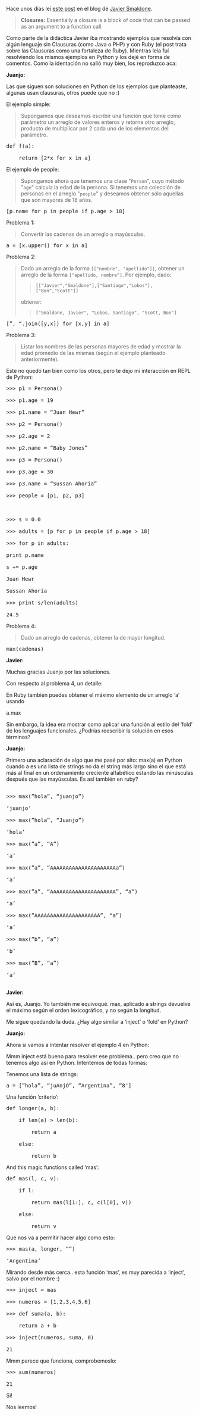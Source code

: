 <html><body><p>Hace unos días leí <a title="Ruby at Smaldone" href="http://blog.smaldone.com.ar/2007/04/26/el-secreto-de-ruby-las-clausuras/" target="_blank">este post</a> en el blog de <a title="Smaldone" href="http://blog.smaldone.com.ar/" target="_blank">Javier Smaldone</a>.

</p><blockquote><strong>Closures:</strong> Essentially a closure is a block of code that can be passed as an 	argument to a function call.</blockquote>

Como parte de la didáctica Javier iba mostrando ejemplos que resolvía con algún lenguaje sin Clausuras (como Java o PHP) y con Ruby (el post trata sobre las Clausuras como una fortaleza de Ruby). Mientras leía fuí resolviendo los mismos ejemplos en Python y los dejé en forma de comentos. Como la identación no salió muy bien, los reproduzco aca:



<!--more--> <strong>Juanjo:</strong>

Las que siguen son soluciones en Python de los ejemplos que planteaste, algunas usan clausuras, otros puede que no :)



El ejemplo simple:

<blockquote>Supongamos que deseamos escribir una función que tome como parámetro un arreglo de valores enteros y retorne otro arreglo, producto de multiplicar por 2 cada uno de los elementos del parámetro.</blockquote>

<pre>def f(a):

    return [2*x for x in a]</pre>

El ejemplo de people:

<blockquote>Supongamos ahora que tenemos una clase "<code>Person</code>", cuyo método "<code>age</code>" calcula la edad de la persona. Si tenemos una colección de personas en el arreglo "<code>people</code>" y deseamos obtener sólo aquellas que son mayores de 18 años.</blockquote>

<pre>[p.name for p in people if p.age &gt; 18]</pre>

Problema 1:

<blockquote>Convertir las cadenas de un arreglo a mayúsculas.</blockquote>

<pre>a = [x.upper() for x in a]</pre>

Problema 2:

<blockquote>Dado un arreglo de la forma <code>[["nombre", "apellido"]]</code>, obtener un arreglo de la forma <code>["apellido, nombre"]</code>. Por ejemplo, dado:

<blockquote><code>[["Javier","Smaldone"],["Santiago","Lobos"],["Bon","Scott"]]</code></blockquote>

obtener:

<blockquote><code>["Smaldone, Javier", "Lobos, Santiago", "Scott, Bon"]</code></blockquote>

</blockquote>

<pre>[”, “.join([y,x]) for [x,y] in a]</pre>

Problema 3:

<blockquote>Listar los nombres de las personas mayores de edad y mostrar la edad promedio de las mismas (según el ejemplo planteado anteriormente).</blockquote>

Este no quedó tan bien como los otros, pero te dejo mi interacción en REPL de Python:

<pre>&gt;&gt;&gt; p1 = Persona()

&gt;&gt;&gt; p1.age = 19

&gt;&gt;&gt; p1.name = “Juan Hewr”

&gt;&gt;&gt; p2 = Persona()

&gt;&gt;&gt; p2.age = 2

&gt;&gt;&gt; p2.name = “Baby Jones”

&gt;&gt;&gt; p3 = Persona()

&gt;&gt;&gt; p3.age = 30

&gt;&gt;&gt; p3.name = “Sussan Ahoria”

&gt;&gt;&gt; people = [p1, p2, p3]



&gt;&gt;&gt; s = 0.0

&gt;&gt;&gt; adults = [p for p in people if p.age &gt; 18]

&gt;&gt;&gt; for p in adults:

print p.name

s += p.age

Juan Hewr

Sussan Ahoria

&gt;&gt;&gt; print s/len(adults)

24.5</pre>

Problema 4:

<blockquote>Dado un arreglo de cadenas, obtener la de mayor longitud.</blockquote>

<pre>max(cadenas)</pre>

<strong>Javier:</strong>



Muchas gracias Juanjo por las soluciones.

Con respecto al problema 4, un detalle:

En Ruby también puedes obtener el máximo elemento de un arreglo ‘a’ usando

a.max

Sin embargo, la idea era mostrar como aplicar una función al estilo del ‘fold’ de los lenguajes funcionales. ¿Podrías reescribir la solución en esos términos?



<strong>Juanjo:</strong>



Primero una aclaración de algo que me pasé por alto: max(a) en Python cuando a es una lista de strings no da el string más largo sino el que está más al final en un ordenamiento creciente alfabético estando las minúsculas después que las mayúsculas. Es así también en ruby?

<pre>

&gt;&gt;&gt; max(”hola”, “juanjo”)

‘juanjo’

&gt;&gt;&gt; max(”hola”, “Juanjo”)

‘hola’

&gt;&gt;&gt; max(”a”, “A”)

‘a’

&gt;&gt;&gt; max(”a”, “AAAAAAAAAAAAAAAAAAAAAa”)

‘a’

&gt;&gt;&gt; max(”a”, “AAAAAAAAAAAAAAAAAAAAA”, “a”)

‘a’

&gt;&gt;&gt; max(”AAAAAAAAAAAAAAAAAAAAA”, “a”)

‘a’

&gt;&gt;&gt; max(”b”, “a”)

‘b’

&gt;&gt;&gt; max(”B”, “a”)

‘a’

</pre>

<strong>Javier:</strong>



Así es, Juanjo. Yo también me equivoqué. max, aplicado a strings devuelve el máximo según el orden lexicográfico, y no según la longitud.



Me sigue quedando la duda. ¿Hay algo similar a ‘inject’ o ‘fold’ en Python?



<strong>Juanjo:</strong>



Ahora si vamos a intentar resolver el ejemplo 4 en Python:



Mmm inject está bueno para resolver ese problema.. pero creo que no tenemos algo así en Python. Intentemos de todas formas:



Tenemos una lista de strings:

<pre>a = [”hola”, “juAnjO”, “Argentina”, “8″]</pre>

Una función ‘criterio’:

<pre>def longer(a, b):

    if len(a) &gt; len(b):

        return a

    else:

        return b</pre>

And this magic functions called ‘mas’:

<pre>def mas(l, c, v):

    if l:

        return mas(l[1:], c, c(l[0], v))

    else:

        return v</pre>

Que nos va a permitir hacer algo como esto:

<pre>&gt;&gt;&gt; mas(a, longer, “”)

‘Argentina’</pre>

Mirando desde más cerca.. esta función ‘mas’, es muy parecida a ‘inject’, salvo por el nombre :)

<pre>&gt;&gt;&gt; inject = mas

&gt;&gt;&gt; numeros = [1,2,3,4,5,6]

&gt;&gt;&gt; def suma(a, b):

    return a + b

&gt;&gt;&gt; inject(numeros, suma, 0)

21</pre>

Mmm parece que funciona, comprobemoslo:

<pre>&gt;&gt;&gt; sum(numeros)

21</pre>

Si!



Nos leemos!</body></html>